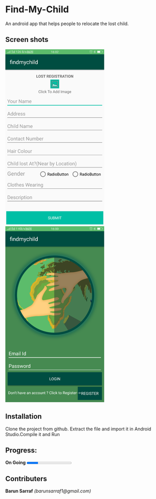 # Find-My-Child
An android app that helps people to relocate the lost child.

<h2>Screen shots</h2>
<p>
<img src="screenshots/1.png" alt="Register" height="550px" />
<img src="screenshots/2.png" alt="Login" height="550px" />
</p>


<h2>Installation</h2>
<p>Clone the project from github. Extract the file and import it in Android Studio.Compile it and Run</p>

<h2>Progress:</h2> <b>On Going</b>

<progress value="25" max="100">
</progress>

<h2>Contributers</h2>

<p><b>Barun Sarraf</b><i> (barunsarraf1@gmail.com)</i></p>
